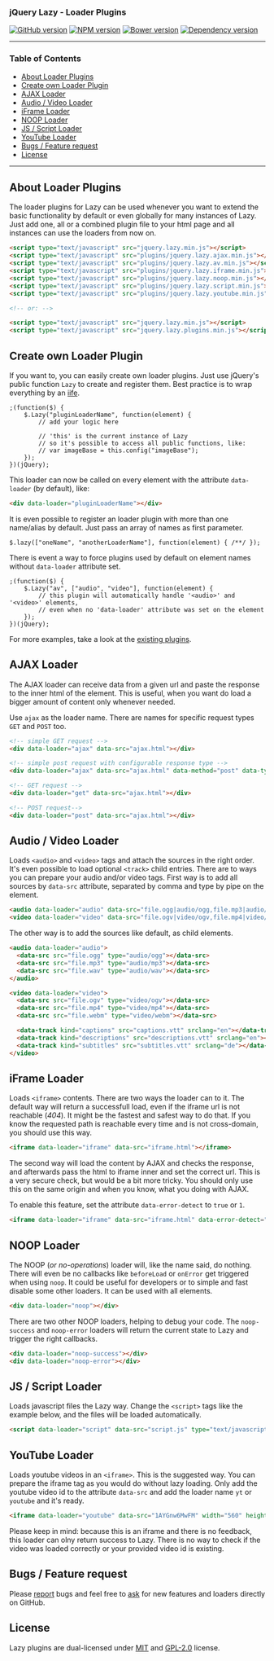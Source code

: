 ### jQuery Lazy - Loader Plugins
[![GitHub version](https://badge.fury.io/gh/eisbehr-%2Fjquery.lazy.svg)](http://github.com/eisbehr-/jquery.lazy)
[![NPM version](https://badge.fury.io/js/jquery-lazy.svg)](http://www.npmjs.org/package/jquery-lazy)
[![Bower version](https://badge.fury.io/bo/jquery-lazy.svg)](http://bower.io/search/?q=jquery-lazy)
[![Dependency version](https://david-dm.org/eisbehr-/jquery.lazy.png)](https://david-dm.org/eisbehr-/jquery.lazy)

---

### Table of Contents
* [About Loader Plugins](#about-loader-plugins)
* [Create own Loader Plugin](#create-own-loader-plugin)
* [AJAX Loader](#ajax-loader)
* [Audio / Video Loader](#audio--video-loader)
* [iFrame Loader](#iframe-loader)
* [NOOP Loader](#noop-loader)
* [JS / Script Loader](#js--script-loader)
* [YouTube Loader](#youtube-loader)
* [Bugs / Feature request](#bugs--feature-request)
* [License](#license)

---

## About Loader Plugins
The loader plugins for Lazy can be used whenever you want to extend the basic functionality by default or even globally for many instances of Lazy.
Just add one, all or a combined plugin file to your html page and all instances can use the loaders from now on.
```HTML
<script type="text/javascript" src="jquery.lazy.min.js"></script>
<script type="text/javascript" src="plugins/jquery.lazy.ajax.min.js"></script>
<script type="text/javascript" src="plugins/jquery.lazy.av.min.js"></script>
<script type="text/javascript" src="plugins/jquery.lazy.iframe.min.js"></script>
<script type="text/javascript" src="plugins/jquery.lazy.noop.min.js"></script>
<script type="text/javascript" src="plugins/jquery.lazy.script.min.js"></script>
<script type="text/javascript" src="plugins/jquery.lazy.youtube.min.js"></script>

<!-- or: -->

<script type="text/javascript" src="jquery.lazy.min.js"></script>
<script type="text/javascript" src="jquery.lazy.plugins.min.js"></script>
```


## Create own Loader Plugin
If you want to, you can easily create own loader plugins.
Just use jQuery's public function `Lazy` to create and register them.
Best practice is to wrap everything by an [iife](https://en.wikipedia.org/wiki/Immediately-invoked_function_expression).
```JS
;(function($) {
    $.Lazy("pluginLoaderName", function(element) {
        // add your logic here

        // 'this' is the current instance of Lazy
        // so it's possible to access all public functions, like:
        // var imageBase = this.config("imageBase");
    });
})(jQuery);
```

This loader can now be called on every element with the attribute `data-loader` (by default), like:
```HTML
<div data-loader="pluginLoaderName"></div>
```

It is even possible to register an loader plugin with more than one name/alias by default.
Just pass an array of names as first parameter.
```JS
$.lazy(["oneName", "anotherLoaderName"], function(element) { /**/ });
```

There is event a way to force plugins used by default on element names without `data-loader` attribute set.
```JS
;(function($) {
    $.Lazy("av", ["audio", "video"], function(element) {
        // this plugin will automatically handle '<audio>' and '<video>' elements,
        // even when no 'data-loader' attribute was set on the element
    });
})(jQuery);
```

For more examples, take a look at the [existing plugins](https://github.com/eisbehr-/jquery.lazy/tree/master/plugins).


## AJAX Loader
The AJAX loader can receive data from a given url and paste the response to the inner html of the element.
This is useful, when you want do load a bigger amount of content only whenever needed.

Use `ajax` as the loader name. There are names for specific request types `GET` and `POST` too.
```HTML
<!-- simple GET request -->
<div data-loader="ajax" data-src="ajax.html"></div>

<!-- simple post request with configurable response type -->
<div data-loader="ajax" data-src="ajax.html" data-method="post" data-type="html"></div>

<!-- GET request -->
<div data-loader="get" data-src="ajax.html"></div>

<!-- POST request-->
<div data-loader="post" data-src="ajax.html"></div>
```


## Audio / Video Loader
Loads `<audio>` and `<video>` tags and attach the sources in the right order.
It's even possible to load optional `<track>` child entries.
There are to ways you can prepare your audio and/or video tags.
First way is to add all sources by `data-src` attribute, separated by comma and type by pipe on the element.
```HTML
<audio data-loader="audio" data-src="file.ogg|audio/ogg,file.mp3|audio/mp3,file.wav|audio/wav"></audio>
<video data-loader="video" data-src="file.ogv|video/ogv,file.mp4|video/mp4,file.webm|video/webm"></video>
```

The other way is to add the sources like default, as child elements.
```HTML
<audio data-loader="audio">
  <data-src src="file.ogg" type="audio/ogg"></data-src>
  <data-src src="file.mp3" type="audio/mp3"></data-src>
  <data-src src="file.wav" type="audio/wav"></data-src>
</audio>

<video data-loader="video">
  <data-src src="file.ogv" type="video/ogv"></data-src>
  <data-src src="file.mp4" type="video/mp4"></data-src>
  <data-src src="file.webm" type="video/webm"></data-src>

  <data-track kind="captions" src="captions.vtt" srclang="en"></data-track>
  <data-track kind="descriptions" src="descriptions.vtt" srclang="en"></data-track>
  <data-track kind="subtitles" src="subtitles.vtt" srclang="de"></data-track>
</video>
```


## iFrame Loader
Loads `<iframe>` contents.
There are two ways the loader can to it.
The default way will return a successfull load, even if the iframe url is not reachable (_404_).
It might be the fastest and safest way to do that.
If you know the requested path is reachable every time and is not cross-domain, you should use this way.
```HTML
<iframe data-loader="iframe" data-src="iframe.html"></iframe>
```

The second way will load the content by AJAX and checks the response, and afterwards pass the html to iframe inner and set the correct url.
This is a very secure check, but would be a bit more tricky.
You should only use this on the same origin and when you know, what you doing with AJAX.

To enable this feature, set the attribute `data-error-detect` to `true` or `1`.
```HTML
<iframe data-loader="iframe" data-src="iframe.html" data-error-detect="true"></iframe>
```


## NOOP Loader
The NOOP (_or no-operations_) loader will, like the name said, do nothing.
There will even be no callbacks like `beforeLoad` or `onError` get triggered when using `noop`.
It could be useful for developers or to simple and fast disable some other loaders.
It can be used with all elements.
```HTML
<div data-loader="noop"></div>
```

There are two other NOOP loaders, helping to debug your code.
The `noop-success` and `noop-error` loaders will return the current state to Lazy and trigger the right callbacks.
```HTML
<div data-loader="noop-success"></div>
<div data-loader="noop-error"></div>
```


## JS / Script Loader
Loads javascript files the Lazy way.
Change the `<script>` tags like the example below, and the files will be loaded automatically.
```HTML
<script data-loader="script" data-src="script.js" type="text/javascript"></script>
```


## YouTube Loader
Loads youtube videos in an `<iframe>`.
This is the suggested way.
You can prepare the iframe tag as you would do without lazy loading.
Only add the youtube video id to the attribute `data-src` and add the loader name `yt` or `youtube` and it's ready.
```HTML
<iframe data-loader="youtube" data-src="1AYGnw6MwFM" width="560" height="315" frameborder="0"></iframe>
```

Please keep in mind: because this is an iframe and there is no feedback, this loader can olny return success to Lazy.
There is no way to check if the video was loaded correctly or your provided video id is existing.


## Bugs / Feature request
Please [report](http://github.com/eisbehr-/jquery.lazy/issues) bugs and feel free to [ask](http://github.com/eisbehr-/jquery.lazy/issues) for new features and loaders directly on GitHub.


## License
Lazy plugins are dual-licensed under [MIT](http://www.opensource.org/licenses/mit-license.php) and [GPL-2.0](http://www.gnu.org/licenses/gpl-2.0.html) license.